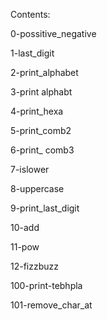 Contents:

0-possitive_negative

1-last_digit

2-print_alphabet

3-print alphabt

4-print_hexa

5-print_comb2

6-print_ comb3

7-islower

8-uppercase

9-print_last_digit

10-add

11-pow

12-fizzbuzz

100-print-tebhpla

101-remove_char_at

